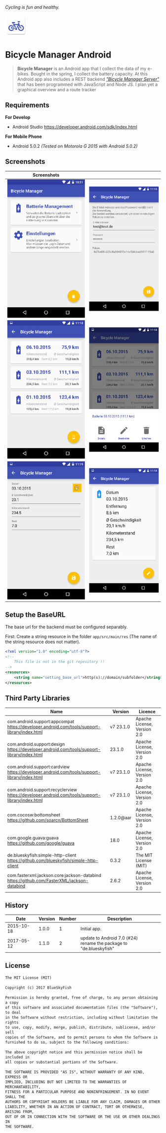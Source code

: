 
*Cycling is fun and healthy.*

![Logo](logo.png)

# Bicycle Manager Android

> **Bicycle Manager** is an Android app that I collect the data of my e-bikes. Bought in the spring, I collect the battery capacity.
> At this Android app also includes a REST backend [*"Bicycle Manager Server"*](https://github.com/blueskyfish/bicycle-manager-server.git) that has been programmed with JavaScript and Node JS.
> I plan yet a graphical overview and a route tracker


## Requirements

**For Develop**

* Android Studio <https://developer.android.com/sdk/index.html>

**For Mobile Phone**

* Android 5.0.2 *(Tested on Motorola G 2015 with Android 5.0.2)*


## Screenshots

| Screenshots | | 
|-------------|----
| ![Overview](./docs/images/android-overview.png)         | ![Settings](./docs/images/android-settings.png)
| ![Battery List](./docs/images/android-battery-list.png) | ![Battery List Menu](./docs/images/android-battery-list-menu.png)
| ![Battery Edit](./docs/images/android-battery-edit.png) | ![Battery Detail](./docs/images/android-battery-detail.png)


## Setup the BaseURL

The base url for the backend must be configured separably.

First: Create a string resource in the folder `app/src/main/res` (The name of the string resource does not matter).

```xml
<?xml version="1.0" encoding="utf-8"?>
<!--
    This file is not in the git repository !!
-->
<resources>
    <string name="setting_base_url">http(s)://domain/subfolder</string>
</resources>
```


## Third Party Libraries

| Name                                                                                                  | Version    | Licence
|-------------------------------------------------------------------------------------------------------|------------|---------
| com.android.support:appcompat<br><https://developer.android.com/tools/support-library/index.html>     | v7 23.1.0  | Apache License, Version 2.0 
| com.android.support:design<br><https://developer.android.com/tools/support-library/index.html>        | 23.1.0     | Apache License, Version 2.0
| com.android.support:cardview<br><https://developer.android.com/tools/support-library/index.html>      | v7 23.1.0  | Apache License, Version 2.0
| com.android.support:recyclerview<br><https://developer.android.com/tools/support-library/index.html>  | v7 23.1.0  | Apache License, Version 2.0
| com.cocosw:bottomsheet<br><https://github.com/soarcn/BottomSheet>                                     | 1.2.0@aar  | Apache License, Version 2.0 
| com.google.guava:guava<br> <https://github.com/google/guava>                                          | 18.0       | Apache License, Version 2.0
| de.blueskyfish:simple-http-client<br><https://github.com/blueskyfish/simple-http-client>              | 0.3.2      | The MIT License (MIT)
| com.fasterxml.jackson.core:jackson-databind<br><https://github.com/FasterXML/jackson-databind>        | 2.6.2      | Apache License, Version 2.0


## History

| Date         | Version | Number | Description
|--------------|---------|--------|-------------------------------
| 2015-10-18   | 1.0.0   | 1      | Initial app.
| 2017-05-12   | 1.1.0   | 2      | update to Android 7.0 (#24)<br>rename the package to "de.blueskyfish"


## License

```
The MIT License (MIT)

Copyright (c) 2017 BlueSkyFish

Permission is hereby granted, free of charge, to any person obtaining a copy
of this software and associated documentation files (the "Software"), to deal
in the Software without restriction, including without limitation the rights
to use, copy, modify, merge, publish, distribute, sublicense, and/or sell
copies of the Software, and to permit persons to whom the Software is
furnished to do so, subject to the following conditions:

The above copyright notice and this permission notice shall be included in
all copies or substantial portions of the Software.

THE SOFTWARE IS PROVIDED "AS IS", WITHOUT WARRANTY OF ANY KIND, EXPRESS OR
IMPLIED, INCLUDING BUT NOT LIMITED TO THE WARRANTIES OF MERCHANTABILITY,
FITNESS FOR A PARTICULAR PURPOSE AND NONINFRINGEMENT. IN NO EVENT SHALL THE
AUTHORS OR COPYRIGHT HOLDERS BE LIABLE FOR ANY CLAIM, DAMAGES OR OTHER
LIABILITY, WHETHER IN AN ACTION OF CONTRACT, TORT OR OTHERWISE, ARISING FROM,
OUT OF OR IN CONNECTION WITH THE SOFTWARE OR THE USE OR OTHER DEALINGS IN
THE SOFTWARE.
```